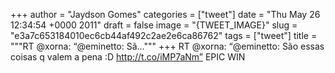 
+++
author = "Jaydson Gomes"
categories = ["tweet"]
date = "Thu May 26 12:34:54 +0000 2011"
draft = false
image = "{TWEET_IMAGE}"
slug = "e3a7c653184010ec6cb44af492c2ae2e6ca86762"
tags = ["tweet"]
title = """RT @xorna: “@eminetto: Sã..."""
+++
RT @xorna: “@eminetto: São essas coisas q valem a pena :D  http://t.co/iMP7aNm” EPIC WIN
